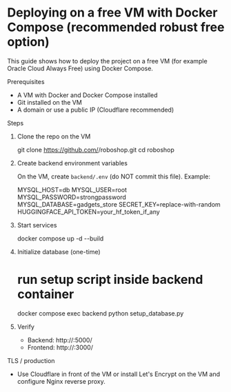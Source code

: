 # Deploying on a free VM with Docker Compose (recommended robust free option)

This guide shows how to deploy the project on a free VM (for example Oracle Cloud Always Free) using Docker Compose.

Prerequisites
- A VM with Docker and Docker Compose installed
- Git installed on the VM
- A domain or use a public IP (Cloudflare recommended)

Steps

1. Clone the repo on the VM

   git clone https://github.com/<your-username>/roboshop.git
   cd roboshop

2. Create backend environment variables

   On the VM, create `backend/.env` (do NOT commit this file). Example:

   MYSQL_HOST=db
   MYSQL_USER=root
   MYSQL_PASSWORD=strongpassword
   MYSQL_DATABASE=gadgets_store
   SECRET_KEY=replace-with-random
   HUGGINGFACE_API_TOKEN=your_hf_token_if_any

3. Start services

   docker compose up -d --build

4. Initialize database (one-time)

   # run setup script inside backend container
   docker compose exec backend python setup_database.py

5. Verify

   - Backend: http://<vm-ip>:5000/
   - Frontend: http://<vm-ip>:3000/

TLS / production
- Use Cloudflare in front of the VM or install Let's Encrypt on the VM and configure Nginx reverse proxy.
